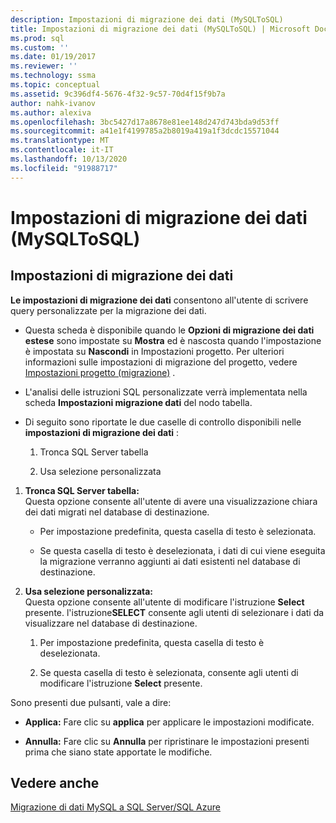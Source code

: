 ```yaml
---
description: Impostazioni di migrazione dei dati (MySQLToSQL)
title: Impostazioni di migrazione dei dati (MySQLToSQL) | Microsoft Docs
ms.prod: sql
ms.custom: ''
ms.date: 01/19/2017
ms.reviewer: ''
ms.technology: ssma
ms.topic: conceptual
ms.assetid: 9c396df4-5676-4f32-9c57-70d4f15f9b7a
author: nahk-ivanov
ms.author: alexiva
ms.openlocfilehash: 3bc5427d17a8678e81ee148d247d743bda9d53ff
ms.sourcegitcommit: a41e1f4199785a2b8019a419a1f3dcdc15571044
ms.translationtype: MT
ms.contentlocale: it-IT
ms.lasthandoff: 10/13/2020
ms.locfileid: "91988717"
---
```

# <a name="data-migration-settings-mysqltosql"></a>Impostazioni di migrazione dei dati (MySQLToSQL)
  
## <a name="data-migration-settings"></a>Impostazioni di migrazione dei dati  
**Le impostazioni di migrazione dei dati** consentono all'utente di scrivere query personalizzate per la migrazione dei dati.  
  
-   Questa scheda è disponibile quando le **Opzioni di migrazione dei dati estese** sono impostate su **Mostra** ed è nascosta quando l'impostazione è impostata su **Nascondi** in Impostazioni progetto. Per ulteriori informazioni sulle impostazioni di migrazione del progetto, vedere [Impostazioni progetto (migrazione)](./project-settings-migration-mysqltosql.md) .  
  
-   L'analisi delle istruzioni SQL personalizzate verrà implementata nella scheda **Impostazioni migrazione dati** del nodo tabella.  
  
-   Di seguito sono riportate le due caselle di controllo disponibili nelle **impostazioni di migrazione dei dati** :  
  
    1.  Tronca SQL Server tabella  
  
    2.  Usa selezione personalizzata  
  
1.  **Tronca SQL Server tabella:**  
     Questa opzione consente all'utente di avere una visualizzazione chiara dei dati migrati nel database di destinazione.  
  
    -   Per impostazione predefinita, questa casella di testo è selezionata.  
  
    -   Se questa casella di testo è deselezionata, i dati di cui viene eseguita la migrazione verranno aggiunti ai dati esistenti nel database di destinazione.  
  
2.  **Usa selezione personalizzata:**  
     Questa opzione consente all'utente di modificare l'istruzione **Select** presente. l'istruzione**SELECT** consente agli utenti di selezionare i dati da visualizzare nel database di destinazione.  
  
    1.  Per impostazione predefinita, questa casella di testo è deselezionata.  
  
    2.  Se questa casella di testo è selezionata, consente agli utenti di modificare l'istruzione **Select** presente.  
  
Sono presenti due pulsanti, vale a dire:  
  
-   **Applica:** Fare clic su **applica** per applicare le impostazioni modificate.  
  
-   **Annulla:** Fare clic su **Annulla** per ripristinare le impostazioni presenti prima che siano state apportate le modifiche.  
  
## <a name="see-also"></a>Vedere anche  
[Migrazione di dati MySQL a SQL Server/SQL Azure](./migrating-mysql-data-into-sql-server-azure-sql-db-mysqltosql.md)  
